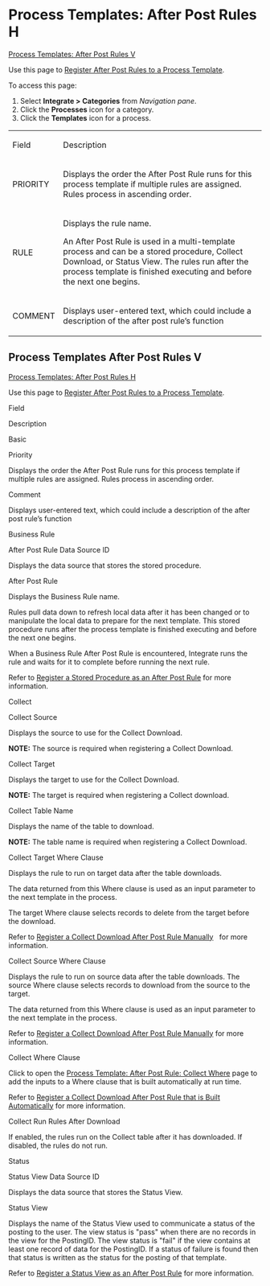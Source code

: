 # Process Templates: After Post Rules H

[Process Templates: After Post Rules V](#Process)

<div class="use">

Use this page to [Register After Post Rules to a Process
Template](../../../Platform/Integrate/Use_Cases/Register_After_Post_Rules_to_a_Process_Template_Overview.htm).

</div>

To access this page:

1.  Select <span style="font-weight: bold;">Integrate \>
    </span>**Categories** from *Navigation pane*.
2.  Click the **Processes** icon for a category.
3.  Click the **Templates** icon for a process.

<table>
<tbody>
<tr class="odd">
<td><p>Field</p></td>
<td><p>Description</p></td>
</tr>
<tr class="even">
<td><p>PRIORITY</p></td>
<td><p>Displays the order the After Post Rule runs for this process template if multiple rules are assigned. Rules process in ascending order.</p></td>
</tr>
<tr class="odd">
<td><p>RULE</p></td>
<td><p>Displays the rule name.</p>
<p>An After Post Rule is used in a multi-template process and can be a stored procedure, Collect Download, or Status View. The rules run after the process template is finished executing and before the next one begins.</p></td>
</tr>
<tr class="even">
<td><p>COMMENT</p></td>
<td><p>Displays user-entered text, which could include a description of the after post rule’s function</p></td>
</tr>
</tbody>
</table>

## <span id="Process"></span>Process Templates After Post Rules V

[Process Templates: After Post Rules
H](../../../Platform/Integrate/Page_Desc/Process_Template_Loop_Field_Mappings_H.htm)

<div class="use">

Use this page to [Register After Post Rules to a Process
Template](../../../Platform/Integrate/Use_Cases/Register_After_Post_Rules_to_a_Process_Template_Overview.htm).

</div>

Field

Description

Basic

Priority

Displays the order the After Post Rule runs for this process template if
multiple rules are assigned. Rules process in ascending order.

Comment

Displays user-entered text, which could include a description of the
after post rule’s function

Business Rule

After Post Rule Data Source ID

Displays the data source that stores the stored procedure.

After Post Rule

Displays the Business Rule name.

Rules pull data down to refresh local data after it has been changed or
to manipulate the local data to prepare for the next template. This
stored procedure runs after the process template is finished executing
and before the next one begins.

When a Business Rule After Post Rule is encountered, Integrate runs the
rule and waits for it to complete before running the next rule.

Refer to [Register a Stored Procedure as an After Post
Rule](../../../Platform/Integrate/Use_Cases/Register_a_Stored_Procedure_as_an_After_Post_Rule.htm)
for more information.

Collect

Collect Source

Displays the source to use for the Collect Download.

**NOTE:** The source is required when registering a Collect Download.

Collect Target

Displays the target to use for the Collect Download.

**NOTE:** The target is required when registering a Collect download.

Collect Table Name

Displays the name of the table to download.

**NOTE:** The table name is required when registering a Collect
Download.

Collect Target Where Clause

Displays the rule to run on target data after the table downloads.

The data returned from this Where clause is used as an input parameter
to the next template in the process.

The target Where clause selects records to delete from the target before
the download.

Refer to [Register a Collect Download After Post Rule
Manually](../../../Platform/Integrate/Use_Cases/Register_a_Collect_Download_After_Post_Rule_Manually.htm)
  for more information.

Collect Source Where Clause

Displays the rule to run on source data after the table downloads. The
source Where clause selects records to download from the source to the
target.

The data returned from this Where clause is used as an input parameter
to the next template in the process.

Refer to [Register a Collect Download After Post Rule
Manually](../../../Platform/Integrate/Use_Cases/Register_a_Collect_Download_After_Post_Rule_Manually.htm)
for more information.

Collect Where Clause

Click to open the [Process Template: After Post Rule: Collect
Where](../../../Platform/Integrate/Page_Desc/Process_Template_After_Post_Rule_Collect_Where.htm)
page to add the inputs to a Where clause that is built automatically at
run time.

Refer to [Register a Collect Download After Post Rule that is Built
Automatically](../../../Platform/Integrate/Use_Cases/Register_a_Collect_Download_After_Post_Rule_that_is_Built_Automatically.htm)
for more information.

Collect Run Rules After Download

If enabled, the rules run on the Collect table after it has downloaded.
If disabled, the rules do not run.

Status

Status View Data Source ID

Displays the data source that stores the Status View.

Status View

Displays the name of the Status View used to communicate a status of the
posting to the user. The view status is "pass" when there are no records
in the view for the PostingID. The view status is "fail" if the view
contains at least one record of data for the PostingID. If a status of
failure is found then that status is written as the status for the
posting of that template.

Refer to [Register a Status View as an After Post
Rule](../../../Platform/Integrate/Use_Cases/Register_a_Status_View_as_an_After_Post_Rule.htm)
for more information.
